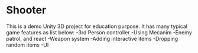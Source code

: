 # Shooter
This is a demo Unity 3D project for education purpose.
It has many typical game features as list below:
-3rd Person controller
-Using Mecanim
-Enemy patrol, and react
-Weapon system
-Adding interactive items
-Dropping random items
-UI